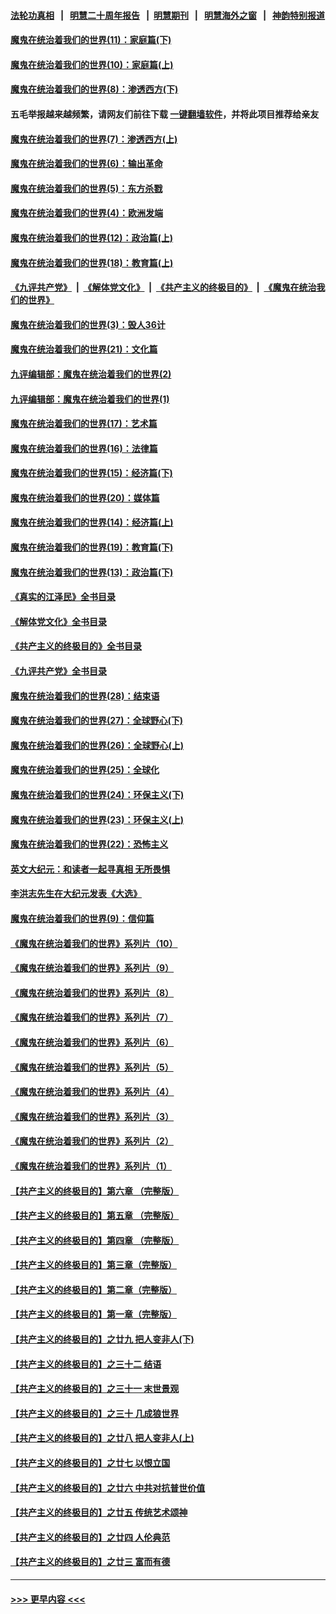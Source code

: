 #### [法轮功真相](https://github.com/gfw-breaker/truth/blob/master/README.md?t=0) &nbsp;&nbsp;|&nbsp;&nbsp; [明慧二十周年报告](https://github.com/gfw-breaker/mh-reports/blob/master/README.md?t=0) &nbsp;&nbsp;|&nbsp;&nbsp;[明慧期刊](https://github.com/gfw-breaker/mh-qikan) &nbsp;&nbsp;|&nbsp;&nbsp; [明慧海外之窗](https://github.com/gfw-breaker/mh-news/blob/master/README.md?t=0) &nbsp;&nbsp;|&nbsp;&nbsp; [神韵特别报道](https://github.com/gfw-breaker/mh-news/blob/master/shenyun.md?t=0)
#### [魔鬼在统治着我们的世界(11)：家庭篇(下)](../pages/nsc422/n10440961.md?t=12080150) 
#### [魔鬼在统治着我们的世界(10)：家庭篇(上)](../pages/nsc422/n10435448.md?t=12080150) 
#### [魔鬼在统治着我们的世界(8)：渗透西方(下)](../pages/nsc422/n10429603.md?t=12080150) 
#### 五毛举报越来越频繁，请网友们前往下载 [一键翻墙软件](https://github.com/gfw-breaker/ssr-accounts)，并将此项目推荐给亲友
#### [魔鬼在统治着我们的世界(7)：渗透西方(上)](../pages/nsc422/n10426013.md?t=12080150) 
#### [魔鬼在统治着我们的世界(6)：输出革命](../pages/nsc422/n10421536.md?t=12080150) 
#### [魔鬼在统治着我们的世界(5)：东方杀戮](../pages/nsc422/n10417707.md?t=12080150) 
#### [魔鬼在统治着我们的世界(4)：欧洲发端](../pages/nsc422/n10414890.md?t=12080150) 
#### [魔鬼在统治着我们的世界(12)：政治篇(上)](../pages/nsc422/n10444576.md?t=12080150) 
#### [魔鬼在统治着我们的世界(18)：教育篇(上)](../pages/nsc422/n10526970.md?t=12080150) 
#### [《九评共产党》](https://github.com/begood0513/9ping.md/blob/master/README.md) &nbsp;|&nbsp; [《解体党文化》](../../../../jtdwh.md/blob/master/README.md)  &nbsp;|&nbsp; [《共产主义的终极目的》](../../../../gczydzjmd.md/blob/master/README.md) &nbsp;|&nbsp; [《魔鬼在统治我们的世界》](../../../../mgztzwmdsj.md/blob/master/README.md) 
#### [魔鬼在统治着我们的世界(3)：毁人36计](../pages/nsc422/n10411583.md?t=12080150) 
#### [魔鬼在统治着我们的世界(21)：文化篇](../pages/nsc422/n10597706.md?t=12080150) 
#### [九评编辑部：魔鬼在统治着我们的世界(2)](../pages/nsc422/n10410036.md?t=12080150) 
#### [九评编辑部：魔鬼在统治着我们的世界(1)](../pages/nsc422/n10406825.md?t=12080150) 
#### [魔鬼在统治着我们的世界(17)：艺术篇](../pages/nsc422/n10499093.md?t=12080150) 
#### [魔鬼在统治着我们的世界(16)：法律篇](../pages/nsc422/n10485969.md?t=12080150) 
#### [魔鬼在统治着我们的世界(15)：经济篇(下)](../pages/nsc422/n10469975.md?t=12080150) 
#### [魔鬼在统治着我们的世界(20)：媒体篇](../pages/nsc422/n10586579.md?t=12080150) 
#### [魔鬼在统治着我们的世界(14)：经济篇(上)](../pages/nsc422/n10457370.md?t=12080150) 
#### [魔鬼在统治着我们的世界(19)：教育篇(下)](../pages/nsc422/n10564808.md?t=12080150) 
#### [魔鬼在统治着我们的世界(13)：政治篇(下)](../pages/nsc422/n10448270.md?t=12080150) 
#### [《真实的江泽民》全书目录](../pages/nsc422/n13721399.md?t=12080150) 
#### [《解体党文化》全书目录](../pages/nsc422/n13721157.md?t=12080150) 
#### [《共产主义的终极目的》全书目录](../pages/nsc422/n13721048.md?t=12080150) 
#### [《九评共产党》全书目录](../pages/nsc422/n13708085.md?t=12080150) 
#### [魔鬼在统治着我们的世界(28)：结束语](../pages/nsc422/n10936246.md?t=12080150) 
#### [魔鬼在统治着我们的世界(27)：全球野心(下)](../pages/nsc422/n10928319.md?t=12080150) 
#### [魔鬼在统治着我们的世界(26)：全球野心(上)](../pages/nsc422/n10900318.md?t=12080150) 
#### [魔鬼在统治着我们的世界(25)：全球化](../pages/nsc422/n10788205.md?t=12080150) 
#### [魔鬼在统治着我们的世界(24)：环保主义(下)](../pages/nsc422/n10695307.md?t=12080150) 
#### [魔鬼在统治着我们的世界(23)：环保主义(上)](../pages/nsc422/n10688613.md?t=12080150) 
#### [魔鬼在统治着我们的世界(22)：恐怖主义](../pages/nsc422/n10614727.md?t=12080150) 
#### [英文大纪元：和读者一起寻真相 无所畏惧](../pages/nsc422/n12542027.md?t=12080150) 
#### [李洪志先生在大纪元发表《大选》](../pages/nsc422/n12534746.md?t=12080150) 
#### [魔鬼在统治着我们的世界(9)：信仰篇](../pages/nsc422/n10432159.md?t=12080150) 
#### [《魔鬼在统治着我们的世界》系列片（10）](../pages/nsc422/n12292670.md?t=12080150) 
#### [《魔鬼在统治着我们的世界》系列片（9）](../pages/nsc422/n12290859.md?t=12080150) 
#### [《魔鬼在统治着我们的世界》系列片（8）](../pages/nsc422/n12287445.md?t=12080150) 
#### [《魔鬼在统治着我们的世界》系列片（7）](../pages/nsc422/n12283425.md?t=12080150) 
#### [《魔鬼在统治着我们的世界》系列片（6）](../pages/nsc422/n12282314.md?t=12080150) 
#### [《魔鬼在统治着我们的世界》系列片（5）](../pages/nsc422/n12281419.md?t=12080150) 
#### [《魔鬼在统治着我们的世界》系列片（4）](../pages/nsc422/n12274024.md?t=12080150) 
#### [《魔鬼在统治着我们的世界》系列片（3）](../pages/nsc422/n12271322.md?t=12080150) 
#### [《魔鬼在统治着我们的世界》系列片（2）](../pages/nsc422/n12269049.md?t=12080150) 
#### [《魔鬼在统治着我们的世界》系列片（1）](../pages/nsc422/n12267575.md?t=12080150) 
#### [【共产主义的终极目的】第六章 （完整版）](../pages/nsc422/n11428913.md?t=12080150) 
#### [【共产主义的终极目的】第五章 （完整版）](../pages/nsc422/n11428912.md?t=12080150) 
#### [【共产主义的终极目的】第四章 （完整版）](../pages/nsc422/n11428907.md?t=12080150) 
#### [【共产主义的终极目的】第三章（完整版）](../pages/nsc422/n11428848.md?t=12080150) 
#### [【共产主义的终极目的】第二章（完整版）](../pages/nsc422/n11428831.md?t=12080150) 
#### [【共产主义的终极目的】第一章（完整版）](../pages/nsc422/n11417651.md?t=12080150) 
#### [【共产主义的终极目的】之廿九 把人变非人(下)](../pages/nsc422/n11344140.md?t=12080150) 
#### [【共产主义的终极目的】之三十二 结语](../pages/nsc422/n11360535.md?t=12080150) 
#### [【共产主义的终极目的】之三十一 末世景观](../pages/nsc422/n11351129.md?t=12080150) 
#### [【共产主义的终极目的】之三十 几成狼世界](../pages/nsc422/n11348280.md?t=12080150) 
#### [【共产主义的终极目的】之廿八 把人变非人(上)](../pages/nsc422/n11340492.md?t=12080150) 
#### [【共产主义的终极目的】之廿七 以恨立国](../pages/nsc422/n11336944.md?t=12080150) 
#### [【共产主义的终极目的】之廿六 中共对抗普世价值](../pages/nsc422/n11324785.md?t=12080150) 
#### [【共产主义的终极目的】之廿五 传统艺术颂神](../pages/nsc422/n11296396.md?t=12080150) 
#### [【共产主义的终极目的】之廿四 人伦典范](../pages/nsc422/n11296397.md?t=12080150) 
#### [【共产主义的终极目的】之廿三 富而有德](../pages/nsc422/n11283598.md?t=12080150) 

----
#### [ >>> 更早内容 <<< ](../indexes/nsc422-earlier.md)
